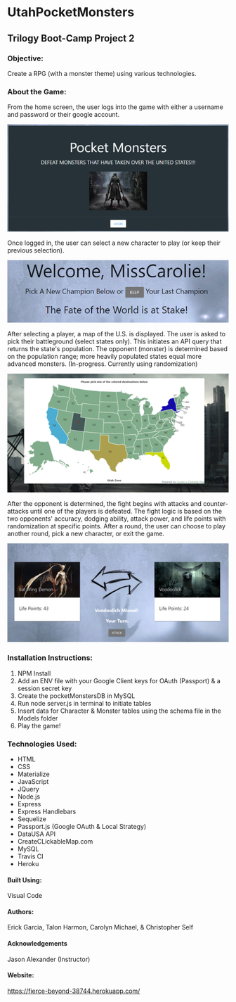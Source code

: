 # UtahPocketMonsters

## Trilogy Boot-Camp Project 2

### Objective: 
Create a RPG (with a monster theme) using various technologies.

### About the Game:

From the home screen, the user logs into the game with either a username and password or their google account. 

![Login Page](./public/images/login-page.png?raw=true "Login Page")

Once logged in, the user can select a new character to play (or keep their previous selection). 

![Character Page](./public/images/character-page.png?raw=true "Character Page")

After selecting a player, a map of the U.S. is displayed. The user is asked to pick their battleground (select states only). This initiates an API query that returns the state's population. The opponent (monster) is determined based on the population range; more heavily populated states equal more advanced monsters. (In-progress. Currently using randomization)

![Map Page](./public/images/map-page.png?raw=true "Map Page")

After the opponent is determined, the fight begins with attacks and counter-attacks until one of the players is defeated. The fight logic is based on the two opponents' accuracy, dodging ability, attack power, and life points with randomization at specific points. After a round, the user can choose to play another round, pick a new character, or exit the game. 

![Fight Page](./public/images/fight-page.png?raw=true "Fight Page")

### Installation Instructions:
1. NPM Install 
2. Add an ENV file with your Google Client keys for OAuth (Passport) & a session secret key
3. Create the pocketMonstersDB in MySQL
4. Run node server.js in terminal to initiate tables
5. Insert data for Character & Monster tables using the schema file in the Models folder
6. Play the game!

### Technologies Used:
* HTML
* CSS
* Materialize
* JavaScript
* JQuery
* Node.js
* Express 
* Express Handlebars
* Sequelize
* Passport.js (Google OAuth & Local Strategy)
* DataUSA API
* CreateCLickableMap.com
* MySQL
* Travis CI
* Heroku

#### Built Using:
Visual Code

#### Authors:
Erick Garcia, Talon Harmon, Carolyn Michael, & Christopher Self

#### Acknowledgements
Jason Alexander (Instructor)

#### Website:
https://fierce-beyond-38744.herokuapp.com/
